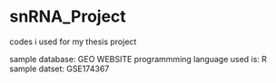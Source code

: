 # snRNA_Project
codes i used for my thesis project

sample database: GEO WEBSITE
programmming language used is: R
sample datset: GSE174367 